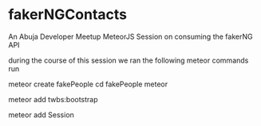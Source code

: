 # fakerNGContacts
An Abuja Developer Meetup MeteorJS Session on consuming the fakerNG API

during the course of this session we ran the following meteor commands run

meteor create fakePeople
cd fakePeople
meteor

meteor add twbs:bootstrap

meteor add Session
